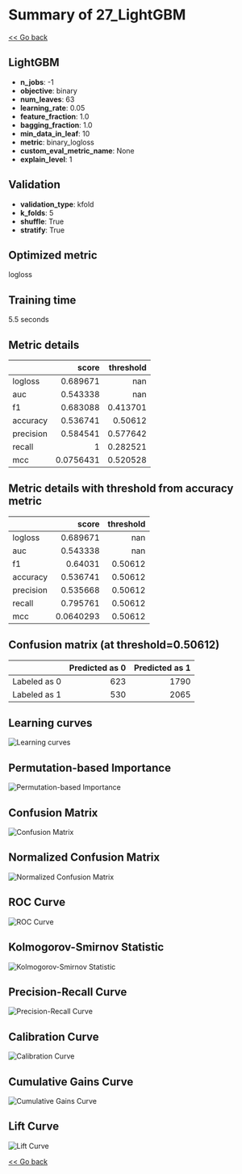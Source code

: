 # Summary of 27_LightGBM

[<< Go back](../README.md)


## LightGBM
- **n_jobs**: -1
- **objective**: binary
- **num_leaves**: 63
- **learning_rate**: 0.05
- **feature_fraction**: 1.0
- **bagging_fraction**: 1.0
- **min_data_in_leaf**: 10
- **metric**: binary_logloss
- **custom_eval_metric_name**: None
- **explain_level**: 1

## Validation
 - **validation_type**: kfold
 - **k_folds**: 5
 - **shuffle**: True
 - **stratify**: True

## Optimized metric
logloss

## Training time

5.5 seconds

## Metric details
|           |     score |   threshold |
|:----------|----------:|------------:|
| logloss   | 0.689671  |  nan        |
| auc       | 0.543338  |  nan        |
| f1        | 0.683088  |    0.413701 |
| accuracy  | 0.536741  |    0.50612  |
| precision | 0.584541  |    0.577642 |
| recall    | 1         |    0.282521 |
| mcc       | 0.0756431 |    0.520528 |


## Metric details with threshold from accuracy metric
|           |     score |   threshold |
|:----------|----------:|------------:|
| logloss   | 0.689671  |   nan       |
| auc       | 0.543338  |   nan       |
| f1        | 0.64031   |     0.50612 |
| accuracy  | 0.536741  |     0.50612 |
| precision | 0.535668  |     0.50612 |
| recall    | 0.795761  |     0.50612 |
| mcc       | 0.0640293 |     0.50612 |


## Confusion matrix (at threshold=0.50612)
|              |   Predicted as 0 |   Predicted as 1 |
|:-------------|-----------------:|-----------------:|
| Labeled as 0 |              623 |             1790 |
| Labeled as 1 |              530 |             2065 |

## Learning curves
![Learning curves](learning_curves.png)

## Permutation-based Importance
![Permutation-based Importance](permutation_importance.png)
## Confusion Matrix

![Confusion Matrix](confusion_matrix.png)


## Normalized Confusion Matrix

![Normalized Confusion Matrix](confusion_matrix_normalized.png)


## ROC Curve

![ROC Curve](roc_curve.png)


## Kolmogorov-Smirnov Statistic

![Kolmogorov-Smirnov Statistic](ks_statistic.png)


## Precision-Recall Curve

![Precision-Recall Curve](precision_recall_curve.png)


## Calibration Curve

![Calibration Curve](calibration_curve_curve.png)


## Cumulative Gains Curve

![Cumulative Gains Curve](cumulative_gains_curve.png)


## Lift Curve

![Lift Curve](lift_curve.png)



[<< Go back](../README.md)
